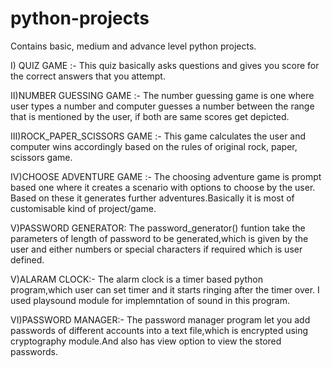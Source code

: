 # python-projects
Contains basic, medium and advance level python projects.

I) QUIZ GAME :-
  This quiz basically asks questions and gives you score for the correct answers that you attempt.

II)NUMBER GUESSING GAME :-
  The number guessing game is one where user types a number and computer guesses a number 
  between the range that is mentioned by the user, if both are same scores get depicted.

III)ROCK_PAPER_SCISSORS GAME :-
  This game calculates the user and computer wins accordingly based on the rules of 
  original rock, paper, scissors game.

IV)CHOOSE ADVENTURE GAME :-
  The choosing adventure game is prompt based one where it creates a scenario with options to choose by the user.
  Based on these it generates further adventures.Basically it is most of customisable kind of project/game.

V)PASSWORD GENERATOR:
  The password_generator() funtion take the parameters of length of password to be generated,which is given by the user and either numbers or special characters if required which is user defined.

V)ALARAM CLOCK:-
  The alarm clock is a timer based python program,which user can set timer and it starts ringing after the timer over.
  I used playsound module for implemntation of sound in this program.

VI)PASSWORD MANAGER:-
  The password manager program let you add passwords of different accounts into a text file,which is encrypted using
  cryptography module.And also has view option to view the stored passwords.